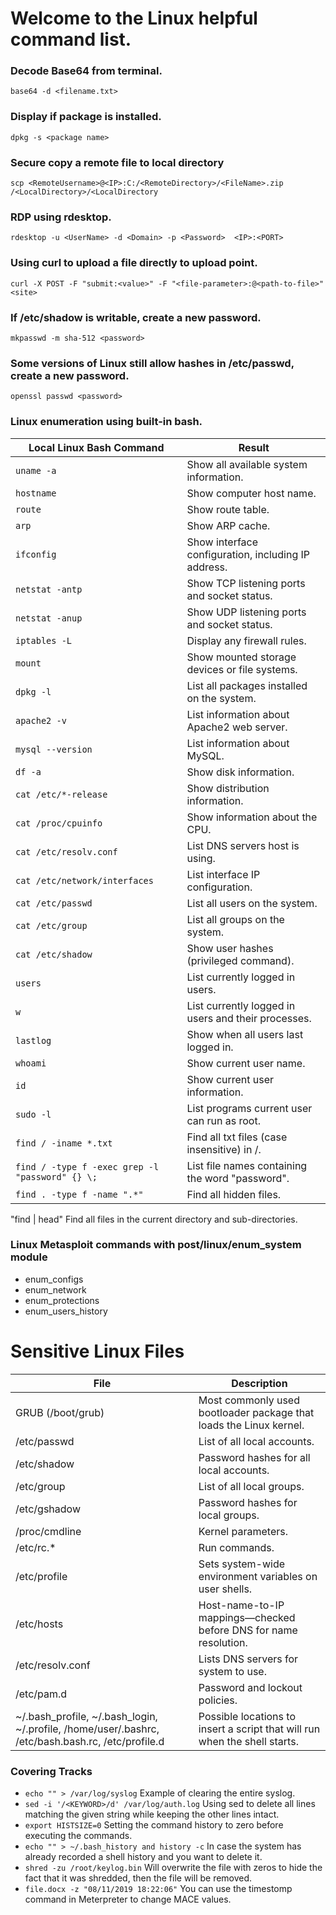 # Welcome to the Linux helpful command list.

### Decode Base64 from terminal.
```
base64 -d <filename.txt>
```

### Display if package is installed.
```
dpkg -s <package name>
```

### Secure copy a remote file to local directory
```
scp <RemoteUsername>@<IP>:C:/<RemoteDirectory>/<FileName>.zip /<LocalDirectory>/<LocalDirectory
```

### RDP using rdesktop.
```
rdesktop -u <UserName> -d <Domain> -p <Password>  <IP>:<PORT>
```

### Using curl to upload a file directly to upload point.
```
curl -X POST -F "submit:<value>" -F "<file-parameter>:@<path-to-file>" <site>
```

### If /etc/shadow is writable, create a new password.
```mkpasswd -m sha-512 <password>```

### Some versions of Linux still allow hashes in /etc/passwd, create a new password.
```openssl passwd <password>```

### Linux enumeration using built-in bash.
| Local Linux Bash Command | Result |
|--------------------------|--------|
| ```uname -a``` | Show all available system information. |
| ```hostname``` | Show computer host name. |
| ```route``` | Show route table. |
| ```arp``` | Show ARP cache. |
| ```ifconfig``` | Show interface configuration, including IP address. |
| ```netstat -antp``` | Show TCP listening ports and socket status. |
| ```netstat -anup``` | Show UDP listening ports and socket status. |
| ```iptables -L``` | Display any firewall rules. |
| ```mount``` | Show mounted storage devices or file systems. |
| ```dpkg -l``` | List all packages installed on the system. |
| ```apache2 -v``` | List information about Apache2 web server. |
| ```mysql --version``` | List information about MySQL. |
| ```df -a``` | Show disk information. |
| ```cat /etc/*-release``` | Show distribution information. |
| ```cat /proc/cpuinfo``` | Show information about the CPU. |
| ```cat /etc/resolv.conf``` | List DNS servers host is using. |
| ```cat /etc/network/interfaces``` | List interface IP configuration. |
| ```cat /etc/passwd``` | List all users on the system. |
| ```cat /etc/group``` | List all groups on the system. |
| ```cat /etc/shadow``` | Show user hashes (privileged command). |
| ```users``` | List currently logged in users. |
| ```w``` | List currently logged in users and their processes. |
| ```lastlog``` | Show when all users last logged in. |
| ```whoami``` | Show current user name. |
| ```id``` | Show current user information. |
| ```sudo -l``` | List programs current user can run as root. |
| ```find / -iname *.txt``` | Find all txt files (case insensitive) in /. |
| ```find / -type f -exec grep -l "password" {} \;``` | List file names containing the word "password". |
| ```find . -type f -name ".*"``` | Find all hidden files. |

"find | head" Find all files in the current directory and sub-directories.

### Linux Metasploit commands with post/linux/enum_system module
* enum_configs
* enum_network
* enum_protections
* enum_users_history

# Sensitive Linux Files
| File | Description |
|------|-------------|
| GRUB (/boot/grub) | Most commonly used bootloader package that loads the Linux kernel. |
| /etc/passwd | List of all local accounts. |
| /etc/shadow | Password hashes for all local accounts. |
| /etc/group | List of all local groups. |
| /etc/gshadow | Password hashes for local groups. |
| /proc/cmdline | Kernel parameters. |
| /etc/rc.* | Run commands. |
| /etc/profile | Sets system-wide environment variables on user shells. |
| /etc/hosts | Host-name-to-IP mappings—checked before DNS for name resolution. |
| /etc/resolv.conf | Lists DNS servers for system to use. |
| /etc/pam.d | Password and lockout policies. |
| ~/.bash_profile, ~/.bash_login, ~/.profile, /home/user/.bashrc, /etc/bash.bash.rc, /etc/profile.d | Possible locations to insert a script that will run when the shell starts. |

### Covering Tracks
* ```echo "" > /var/log/syslog``` Example of clearing the entire syslog.
* ```sed -i '/<KEYWORD>/d' /var/log/auth.log``` Using sed to delete all lines matching the given string while keeping the other lines intact.
* ```export HISTSIZE=0``` Setting the command history to zero before executing the commands.
* ```echo "" > ~/.bash_history and history -c``` In case the system has already recorded a shell history and you want to delete it.
* ```shred -zu /root/keylog.bin``` Will overwrite the file with zeros to hide the fact that it was shredded, then the file will be removed.
* ```file.docx -z "08/11/2019 18:22:06"``` You can use the timestomp command in Meterpreter to change MACE values.
